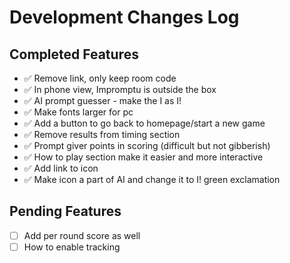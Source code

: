 # Development Changes Log

## Completed Features

- ✅ Remove link, only keep room code
- ✅ In phone view, Impromptu is outside the box  
- ✅ AI prompt guesser - make the I as I!
- ✅ Make fonts larger for pc
- ✅ Add a button to go back to homepage/start a new game
- ✅ Remove results from timing section
- ✅ Prompt giver points in scoring (difficult but not gibberish)
- ✅ How to play section make it easier and more interactive
- ✅ Add link to icon
- ✅ Make icon a part of AI and change it to I! green exclamation

## Pending Features

- [ ] Add per round score as well
- [ ] How to enable tracking